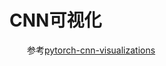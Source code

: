 # CNN可视化
&emsp;&emsp;参考[pytorch-cnn-visualizations](https://github.com/utkuozbulak/pytorch-cnn-visualizations)
